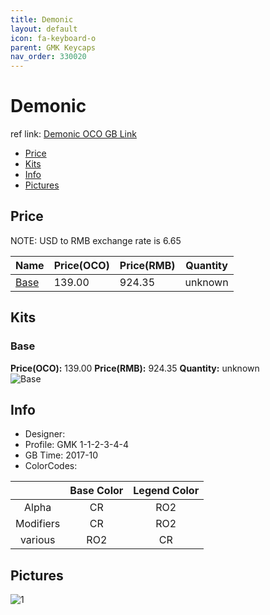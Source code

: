 ```yaml
---
title: Demonic
layout: default
icon: fa-keyboard-o
parent: GMK Keycaps
nav_order: 330020
---
```


# Demonic

ref link: [Demonic OCO GB Link](https://www.originativeco.com/products/demonic)

* [Price](#price)
* [Kits](#kits)
* [Info](#info)
* [Pictures](#pictures)


## Price  
NOTE: USD to RMB exchange rate is 6.65

| Name          | Price(OCO)    |  Price(RMB) | Quantity |
| ------------- | ------------ |  ---------- | -------- |
|[Base](#base)|139.00|924.35|unknown|


## Kits
### Base
**Price(OCO):** 139.00    **Price(RMB):** 924.35    **Quantity:** unknown  
<img src="{{ 'assets/images/gmk-keycaps/demonic/kits_pics/base.png' | relative_url }}" alt="Base" class="image featured">


## Info
* Designer: 
* Profile: GMK 1-1-2-3-4-4
* GB Time: 2017-10
* ColorCodes: 

| |Base Color     | Legend Color
| :-------------: | :-------------: | :------------:
|Alpha|CR|RO2
|Modifiers|CR|RO2
|various|RO2|CR


## Pictures
<img src="{{ 'assets/images/gmk-keycaps/demonic/rendering_pics/1.jpg' | relative_url }}" alt="1" class="image featured">

